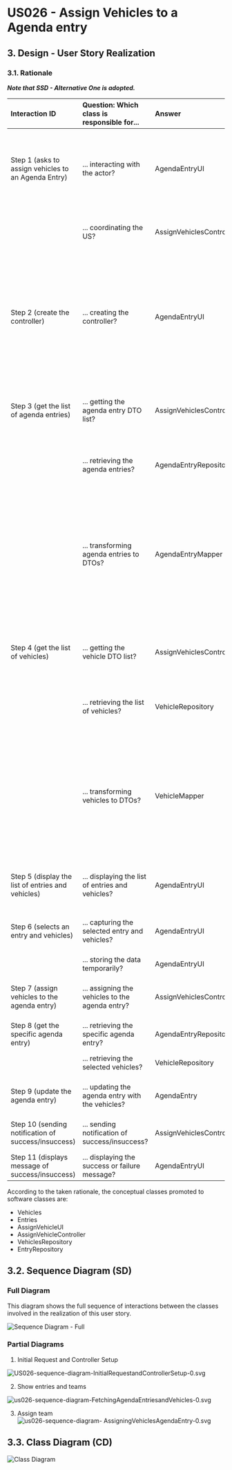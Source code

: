 # US026 - Assign Vehicles to a Agenda entry

## 3. Design - User Story Realization 

### 3.1. Rationale

_**Note that SSD - Alternative One is adopted.**_

| Interaction ID                                    | Question: Which class is responsible for...     | Answer                        | Justification (with patterns)                                                                                                                                                                 |
|:--------------------------------------------------|:------------------------------------------------|:------------------------------|:----------------------------------------------------------------------------------------------------------------------------------------------------------------------------------------------|
| Step 1 (asks to assign vehicles to an Agenda Entry) | ... interacting with the actor?                  | AgendaEntryUI                 | Pure Fabrication: there is no reason to assign this responsibility to any existing class in the Domain Model.                                                                                  |
|                                                   | ... coordinating the US?                         | AssignVehiclesController      | Controller: Deals with how to delegate the request from the UI layer.                                                                                                                         |
| Step 2 (create the controller)                    | ... creating the controller?                     | AgendaEntryUI                 | Creator: A class should be responsible for creating objects of other classes if the first class aggregates, contains, or has a composition relationship with the second class.                |
| Step 3 (get the list of agenda entries)           | ... getting the agenda entry DTO list?           | AssignVehiclesController      | Controller: Responsible for fetching and transforming data to be displayed.                                                                                                                   |
|                                                   | ... retrieving the agenda entries?               | AgendaEntryRepository         | IE: Has access to the data needed to fulfill the request.                                                                                                                                     |
|                                                   | ... transforming agenda entries to DTOs?         | AgendaEntryMapper             | Pure Fabrication: A utility class to handle the transformation.  <br/><br/>   Data Transfer Object (DTO): reduce the number of transactions that are being made all around the application    |
| Step 4 (get the list of vehicles)                 | ... getting the vehicle DTO list?                | AssignVehiclesController      | Controller: Responsible for fetching and transforming data to be displayed.                                                                                                                   |
|                                                   | ... retrieving the list of vehicles?             | VehicleRepository             | IE: Has access to the data needed to fulfill the request.                                                                                                                                     |
|                                                   | ... transforming vehicles to DTOs?               | VehicleMapper                 | Pure Fabrication: A utility class to handle the transformation.     <br/><br/>   Data Transfer Object (DTO): reduce the number of transactions that are being made all around the application |
| Step 5 (display the list of entries and vehicles) | ... displaying the list of entries and vehicles? | AgendaEntryUI                 | Pure Fabrication: Responsible for interacting with the user.                                                                                                                                  |
| Step 6 (selects an entry and vehicles)            | ... capturing the selected entry and vehicles?   | AgendaEntryUI                 | Pure Fabrication: UI component responsible for user input.                                                                                                                                    |
|                                                   | ... storing the data temporarily?                | AgendaEntryUI                 | IE: has the data                                                                                                                                                                              |
| Step 7 (assign vehicles to the agenda entry)      | ... assigning the vehicles to the agenda entry?  | AssignVehiclesController      | Controller: Coordinates the assignment process.                                                                                                                                               |
| Step 8 (get the specific agenda entry)            | ... retrieving the specific agenda entry?        | AgendaEntryRepository         | IE: Has access to the specific agenda entry.                                                                                                                                                  |
|                                                   | ... retrieving the selected vehicles?            | VehicleRepository             | IE: Has access to the specific vehicles.                                                                                                                                                      |
| Step 9 (update the agenda entry)                  | ... updating the agenda entry with the vehicles? | AgendaEntry                   | IE: Responsible for updating the entry in the repository.                                                                                                                                     |
| Step 10 (sending notification of success/insuccess) | ... sending notification of success/insuccess?  | AssignVehiclesController      | Controller: Coordinates the notification process.                                                                                                                                             |
| Step 11 (displays message of success/insuccess)   | ... displaying the success or failure message?   | AgendaEntryUI                 | Pure Fabrication.                                                                                                                                                                             |

According to the taken rationale, the conceptual classes promoted to software classes are:

*  Vehicles
*  Entries
*  AssignVehicleUI
*  AssignVehicleController
*  VehiclesRepository
*  EntryRepository


## 3.2. Sequence Diagram (SD)
### Full Diagram

This diagram shows the full sequence of interactions between the classes involved in the realization of this user story.

![Sequence Diagram - Full](svg/us026-sequence-diagram-full-0.svg)

### Partial Diagrams

1.  Initial Request and Controller Setup

![US026-sequence-diagram-InitialRequestandControllerSetup-0.svg](svg%2FUS026-sequence-diagram-InitialRequestandControllerSetup-0.svg)

2. Show entries and teams

![us026-sequence-diagram-FetchingAgendaEntriesandVehicles-0.svg](svg%2Fus026-sequence-diagram-FetchingAgendaEntriesandVehicles-0.svg)

3. Assign team
![us026-sequence-diagram- AssigningVehiclesAgendaEntry-0.svg](svg%2Fus026-sequence-diagram-%20AssigningVehiclesAgendaEntry-0.svg)

## 3.3. Class Diagram (CD)

![Class Diagram](svg/us026-class-diagram.svg)